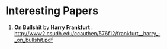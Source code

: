 # Interesting Papers 

1. **On Bullshit** by **Harry Frankfurt** : http://www2.csudh.edu/ccauthen/576f12/frankfurt__harry_-_on_bullshit.pdf
